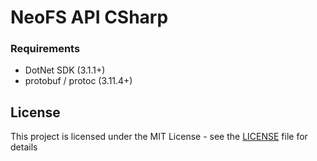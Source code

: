 # NeoFS API CSharp

### Requirements
- DotNet SDK (3.1.1+)
- protobuf / protoc (3.11.4+)

## License

This project is licensed under the MIT License - 
see the [LICENSE](LICENSE) file for details
